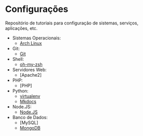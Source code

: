 Configurações
=============

Repositório de tutoriais para configuração de sistemas, serviços, aplicações, etc.

- Sistemas Operacionais:
    - [Arch Linux](mds/sistema-operacional/arch-linux.md)
- Git:
    - [Git](mds/git/git.md)
- Shell:
    - [oh-my-zsh](mds/shell/oh-my-zsh.md)
- Servidores Web:
    - [Apache2]
- PHP:
    - [PHP]
- Python:
    - [virtualenv](mds/python/virtualenv.md)
    - [Mkdocs](mds/python/mkdocs.md)
- Node.JS:
    - [Node.JS](mds/nodejs/nodejs.md)
- Banco de Dados:
    - [MySQL]
    - [MongoDB](mds/banco-de-dados/mongodb.md)
